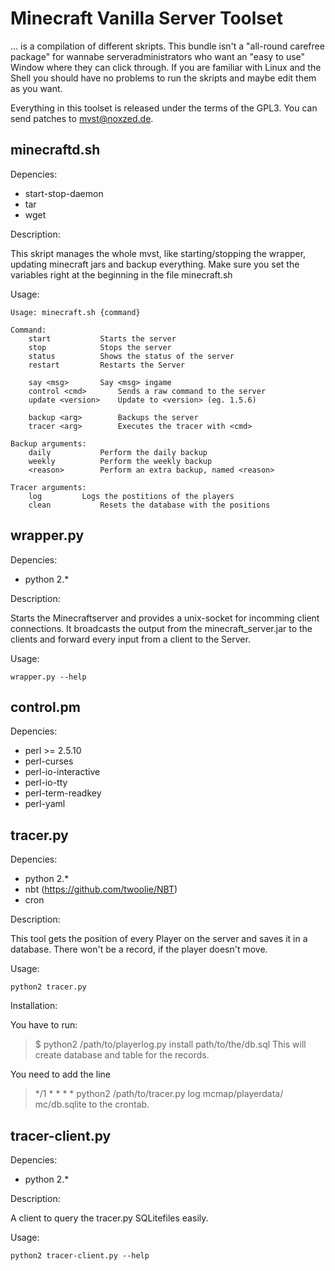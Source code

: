 Minecraft Vanilla Server Toolset
================================

... is a compilation of different skripts. This bundle isn't a "all-round 
carefree package" for wannabe serveradministrators who want an "easy to use" 
Window where they can click through. If you are familiar with Linux and the 
Shell you should have no problems to run the skripts and maybe edit them as you 
want.

Everything in this toolset is released under the terms of the GPL3. You can
send patches to mvst@noxzed.de.


minecraftd.sh
--------------

Depencies:

* start-stop-daemon
* tar
* wget 

Description:

This skript manages the whole mvst, like starting/stopping the wrapper, updating minecraft jars and backup everything.
Make sure you set the variables right at the beginning in the file minecraft.sh

Usage:

	Usage: minecraft.sh {command}

	Command:
		start			Starts the server
		stop			Stops the server
		status			Shows the status of the server
		restart			Restarts the Server

		say <msg>		Say <msg> ingame
		control <cmd>		Sends a raw command to the server
		update <version>	Update to <version> (eg. 1.5.6)

		backup <arg>		Backups the server
		tracer <arg>		Executes the tracer with <cmd>

	Backup arguments:
		daily			Perform the daily backup
		weekly			Perform the weekly backup
		<reason>		Perform an extra backup, named <reason>

	Tracer arguments:
		log			Logs the postitions of the players
		clean			Resets the database with the positions



wrapper.py
------------

Depencies:
* python 2.*


Description:

Starts the Minecraftserver and provides a unix-socket for incomming client connections. It broadcasts the output from the minecraft_server.jar to the clients and forward every input from a client to the Server.


Usage: 

	wrapper.py --help



control.pm
----------

Depencies:

* perl >= 2.5.10
* perl-curses
* perl-io-interactive
* perl-io-tty 
* perl-term-readkey
* perl-yaml





tracer.py
----------


Depencies:

* python 2.*
* nbt (https://github.com/twoolie/NBT)
* cron


Description:

This tool gets the position of every Player on the server and saves it  in a database. There won't be a record, if the player doesn't move.

Usage:

	python2 tracer.py 

Installation:

You have to run:
>	$ python2 /path/to/playerlog.py install path/to/the/db.sql
This will create database and table for the records.

You need to add the line 
> */1 * * * * python2 /path/to/tracer.py log mcmap/playerdata/ mc/db.sqlite
to the crontab.


tracer-client.py
-----------------

Depencies: 

* python 2.*
	
Description:

A client to query the tracer.py SQLitefiles easily.
	

Usage:

	python2 tracer-client.py --help




